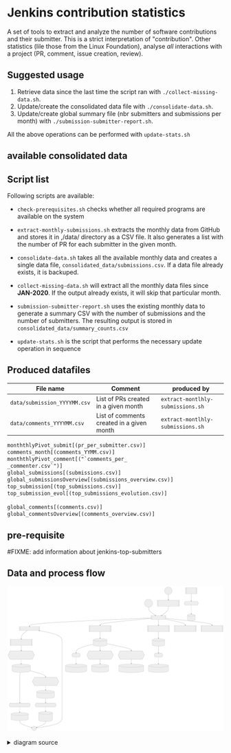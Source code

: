 # Jenkins contribution statistics

A set of tools to extract and analyze the number of software contributions and their submitter.
This is a strict interpretation of "contribution". Other statistics (lile those from the Linux Foundation), analyse *all* interactions with a project (PR, comment, issue creation, review).

## Suggested usage

1. Retrieve data since the last time the script ran with `./collect-missing-data.sh`.
1. Update/create the consolidated data file with `./consolidate-data.sh`.
1. Update/create global summary file (nbr submitters and submissions per month) with `./submission-submitter-report.sh`.

All the above operations can be performed with `update-stats.sh`

## available consolidated data

## Script list

Following scripts are available:
- `check-prerequisites.sh` checks whether all required programs are available on the system
- `extract-monthly-submissions.sh` extracts the monthly data from GitHub and stores it in ,/data/ directory as a CSV file. It also generates a list with the number of PR for each submitter in the given month.
- `consolidate-data.sh` takes all the available monthly data and creates a single data file, `consolidated_data/submissions.csv`. If a data file already exists, it is backuped.
- `collect-missing-data.sh` will extract all the monthly data files since **JAN-2020**. If the output already exists, it will skip that particular month.
- `submission-submitter-report.sh` uses the existing monthly data to generate a summary CSV with the number of submissions and the number of submitters. The resulting output is stored in `consolidated_data/summary_counts.csv`

- `update-stats.sh` is the script that performs the necessary update operation in sequence

## Produced datafiles

| File name | Comment | produced by |
| ---------------------------- | ------------------------------------ | --------------------------------- |
| `data/submission_YYYYMM.csv` | List of PRs created in a given month | `extract-montlhly-submissions.sh` |
| `data/comments_YYYYMM.csv`   | List of comments created in a given month | `extract-montlhly-submissions.sh` |

    monththlyPivot_submit[(pr_per_submitter.csv)]
    comments_month[(comments_YYMM.csv)]
    monththlyPivot_comment[("`comments_per_
    _commenter.csv`")]
    global_submissions[(submissions.csv)]
    global_submissionsOverview[(submissions_overview.csv)]
    top_submission[(top_submissions.csv)]
    top_submission_evol[(top_submissions_evolution.csv)]

    global_comments[(comments.csv)]
    global_commentsOverview[(comments_overview.csv)]

## pre-requisite

#FIXME: add information about jenkins-top-submitters

## Data and process flow

![data & process flowchart](flowchart.svg)
<details>
  <summary>diagram source</summary>
  This details block is collapsed by default when viewed in GitHub. This hides the mermaid graph definition, while the rendered image
  linked above is shown. The details tag has to follow the image tag. (newlines allowed)


```mermaid
flowchart TD
	start1(("`Start
	(others)
	 `"))

    start2(("`Start
    (jenkins)
     `"))

    extract_end((End))

    %% Processes

	A[[update-benchmark-stats.sh]]
	B[[update-stats.sh]]
    C[[collect-missing-data.sh]]
    D[[consolidate-data.sh submissions]]
    E[[consolidate-data.sh comments]]
    F[[submission-submitter-report.sh]]
    G[[comment-commenter-report.sh]]
    extracData[[extract-montlhly-submissions.sh]]
    get_submitters{{"jenkins-stats get submitters {org}"}}
    get_commenters{{"jenkins-stats get commenters"}}
    top_extract{{jenkins-top-submitters extract}}
    top_compare{{jenkins-top-submitters compare}}

    %% data files
    submission_month[(submission_YYMM.csv)]
    monththlyPivot_submit[(pr_per_submitter.csv)]
    comments_month[(comments_YYMM.csv)]
    monththlyPivot_comment[("`comments_per_
    _commenter.csv`")]
    global_submissions[(submissions.csv)]
    global_submissionsOverview[(submissions_overview.csv)]
    top_submission[(top_submissions.csv)]
    top_submission_evol[(top_submissions_evolution.csv)]

    global_comments[(comments.csv)]
    global_commentsOverview[(comments_overview.csv)]

    %% pivot processes
    monthlypivot_subm{{pivot monthly data}}
    monthlypivot_comment{{pivot monthly data}}
    subm_overview_pivot{{pivot}}
    comment_overview_pivot{{pivot}}

    

	start1 --> A -- loops through orgs --> B
	start2 --> B
    B --> C -- monthly data missing ? --> extracData  --> get_submitters
    get_submitters -.-> submission_month --> monthlypivot_subm -.-> monththlyPivot_submit --> extract_end --> C
    submission_month --> get_commenters -.-> comments_month --> monthlypivot_comment -.-> monththlyPivot_comment --> extract_end
    B --> D -.-> global_submissions
    global_submissions --> subm_overview_pivot -.-> global_submissionsOverview
    global_submissions --> top_extract --> top_submission
    global_submissions --> top_compare --> top_submission_evol
    B --> E -.-> global_comments --> comment_overview_pivot -.-> global_commentsOverview
    B --> F 
    B --> G
```
</details>